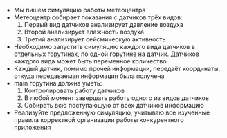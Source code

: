 - Мы пишем симуляцию работы метеоцентра
- Метеоцентр собирает показания с датчиков трёх видов:
    1. Первый вид датчиков анализирует давление воздуха
    2. Второй анализирует влажность воздуха
    3. Третий анализирует сейсмическую активность
- Необходимо запустить симуляцию каждого вида датчиков в
отдельных горутинах, по одной горутине на датчик. Датчиков
каждого вида может быть переменное количество.
- Каждый датчик, помимо прочей информации, передаёт координаты,
откуда передаваемая информация была получена
- main горутина должна уметь:
    1. Контролировать работу датчиков
    2. В любой момент завершать работу одного из видов датчиков
    3. Собирать всю поступающую от всех датчиков информацию
- Реализуйте предложенную симуляцию, учитываю все изученные
правила корректной организации работы конкурентного приложения
